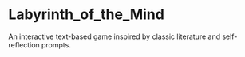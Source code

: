 # Labyrinth_of_the_Mind
An interactive text-based game inspired by classic literature and self-reflection prompts.
